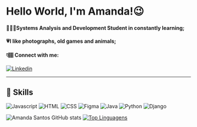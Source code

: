 # Hello World, I'm Amanda!😉

#### 👩🏽‍💻Systems Analysis and Development Student in constantly learning;
#### 💗I like photographs, old games and animals;
#### 👇🏽 Connect with me:

[![Linkedin](https://img.shields.io/badge/LinkedIn-0077B5?style=for-the-badge&logo=linkedin&logoColor=white)](https://www.linkedin.com/in/amanda-santos-765244248/)
<!--[![Dev.to](https://img.shields.io/badge/dev.to-0A0A0A?style=for-the-badge&logo=devdotto&logoColor=white)](https://dev.to/amandasantos312)
[![Medium](https://img.shields.io/badge/Medium-12100E?style=for-the-badge&logo=medium&logoColor=white)](https://medium.com/@amandasantos312)-->
----
**🚀 Skills**
----
![Javascript](https://img.shields.io/badge/JavaScript-F7DF1E?style=for-the-badge&logo=javascript&logoColor=black)
![HTML](https://img.shields.io/badge/HTML5-E34F26?style=for-the-badge&logo=html5&logoColor=white)
![CSS](https://img.shields.io/badge/CSS3-1572B6?style=for-the-badge&logo=css3&logoColor=white)
![Figma](https://img.shields.io/badge/Figma-F24E1E?style=for-the-badge&logo=figma&logoColor=white)
![Java](https://img.shields.io/badge/Java-ED8B00?style=for-the-badge&logo=openjdk&logoColor=white)
![Python](https://img.shields.io/badge/Python-3776AB?style=for-the-badge&logo=python&logoColor=white)
![Django](https://img.shields.io/badge/Django-092E20?style=for-the-badge&logo=django&logoColor=white)

![Amanda Santos GitHub stats](https://github-readme-stats.vercel.app/api?username=amandasantos312&show_icons=true&theme=radical) 
[![Top Linguagens](https://github-readme-stats.vercel.app/api/top-langs/?username=amandasantos312&layout=compact&show_icons=true&theme=radical)](https://github.com/anuraghazra/github-readme-stats)
